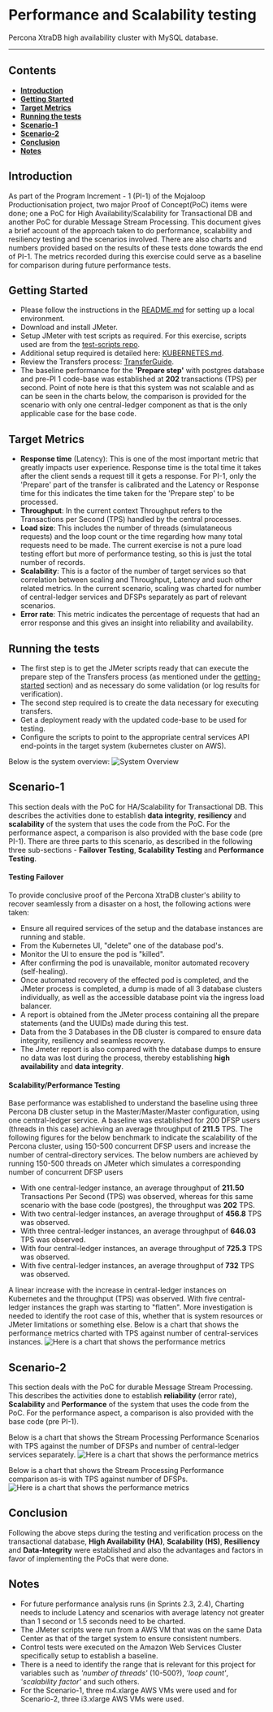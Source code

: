 # Performance and Scalability testing
Percona XtraDB high availability cluster with MySQL database.
***

## Contents

* [**Introduction**](#introduction)
* [**Getting Started**](#getting-started)
* [**Target Metrics**](#target-metrics)
* [**Running the tests**](#running-the-tests)
* [**Scenario-1**](#scenario-1)
* [**Scenario-2**](#scenario-2)
* [**Conclusion**](#conclusion)
* [**Notes**](#notes)

## Introduction
As part of the Program Increment - 1 (PI-1) of the Mojaloop Productionisation project, two major Proof of Concept(PoC) items were done; one a PoC for High Availability/Scalability for Transactional DB and another PoC for durable Message Stream Processing. This document gives a brief account of the approach taken to do performance, scalability and resiliency testing and the scenarios involved. There are also charts and numbers provided based on the results of these tests done towards the end of PI-1. The metrics recorded during this exercise could serve as a baseline for comparison during future performance tests.

## Getting Started
- Please follow the instructions in the [README.md](https://github.com/mojaloop/central-ledger/blob/master/README.md) for setting up a local environment.
- Download and install JMeter.
- Setup JMeter with test scripts as required. For this exercise, scripts used are from the [test-scripts repo](https://github.com/mojaloop/test-scripts).
- Additional setup required is detailed here: [KUBERNETES.md](https://github.com/mojaloop/central-ledger/blob/master/KUBERNETES.md).
- Review the Transfers process: [TransferGuide](https://github.com/mojaloop/central-ledger/blob/master/TransferGuide.md).
- The baseline performance for the **'Prepare step'** with postgres database and pre-PI 1 code-base was established at **202** transactions (TPS) per second. Point of note here is that this system was not scalable and as can be seen in the charts below, the comparison is provided for the scenario with only one central-ledger component as that is the only applicable case for the base code.

## Target Metrics
- **Response time** (Latency): This is one of the most important metric that greatly impacts user experience. Response time is the total time it takes after the client sends a request till it gets a response. For PI-1, only the 'Prepare' part of the transfer is calibrated and the Latency or Response time for this indicates the time taken for the 'Prepare step' to be processed.
- **Throughput**: In the current context Throughput refers to the Transactions per Second (TPS) handled by the central processes.
- **Load size**: This includes the number of threads (simulataneous requests) and the loop count or the time regarding how many total requests need to be made. The current exercise is not a pure load testing effort but more of performance testing, so this is just the total number of records.
- **Scalability**: This is a factor of the number of target services so that correlation between scaling and Throughput, Latency and such other related metrics. In the current scenario, scaling was charted for number of central-ledger services and DFSPs separately as part of relevant scenarios.
- **Error rate**: This metric indicates the percentage of requests that had an error response and this gives an insight into reliability and availability.

## Running the tests
- The first step is to get the JMeter scripts ready that can execute the prepare step of the Transfers process (as mentioned under the [getting-started](#getting-started) section) and as necessary do some validation (or log results for verification).
- The second step required is to create the data necessary for executing transfers.
- Get a deployment ready with the updated code-base to be used for testing.
- Configure the scripts to point to the appropriate central services API end-points in the target system (kubernetes cluster on AWS).

Below is the system overview:
![System Overview](/metrics-images/SystemOverview_PoC_HA_Scalability.jpg)

## Scenario-1
This section deals with the PoC for HA/Scalability for Transactional DB. This describes the activities done to establish **data integrity**, **resiliency** and **scalability** of the system that uses the code from the PoC. For the performance aspect, a comparison is also provided with the base code (pre PI-1). There are three parts to this scenario, as described in the following three sub-sections - **Failover Testing**, **Scalability Testing** and **Performance Testing**.

#### Testing Failover
To provide conclusive proof of the Percona XtraDB cluster's ability to recover seamlessly from a disaster on a host, the following actions were taken:
- Ensure all required services of the setup and the database instances are running and stable.
- From the Kubernetes UI, "delete" one of the database pod's.
- Monitor the UI to ensure the pod is "killed".
- After confirming the pod is unavailable, monitor automated recovery (self-healing).
- Once automated recovery of the effected pod is completed, and the JMeter process is completed, a dump is made of all 3 database clusters individually, as well as the accessible database point via the ingress load balancer.
- A report is obtained from the JMeter process containing all the prepare statements (and the UUIDs) made during this test.
- Data from the 3 Databases in the DB cluster is compared to ensure data integrity, resiliency and seamless recovery.
- The Jmeter report is also compared with the database dumps to ensure no data was lost during the process, thereby establishing **high availability** and **data integrity**.

#### Scalability/Performance Testing
Base performance was established to understand the baseline using three Percona DB cluster setup in the Master/Master/Master configuration, using one central-ledger service.
A baseline was established for 200 DFSP users (threads in this case) achieving an average throughput of **211.5** TPS. The following figures for the below benchmark to indicate the scalability of the Percona cluster, using 150-500 concurrent DFSP users and increase the number of central-directory services. The below numbers are achieved by running 150-500 threads on JMeter which simulates a corresponding number of concurrent DFSP users

- With one central-ledger instance, an average throughput of **211.50** Transactions Per Second (TPS) was observed, whereas for this same scenario with the base code (postgres), the throughput was **202** TPS.
- With two central-ledger instances, an average throughput of **456.8** TPS was observed.
- With three central-ledger instances, an average throughput of **646.03** TPS was observed.
- With four central-ledger instances, an average throughput of **725.3** TPS was observed.
- With five central-ledger instances, an average throughput of **732** TPS was observed.

A linear increase with the increase in central-ledger instances on Kubernetes and the throughput (TPS) was observed. With five central-ledger instances the graph was starting to "flatten". More investigation is needed to identify the root case of this, whether that is system resources or JMeter limitations or something else. Below is a chart that shows the performance metrics charted with TPS against number of central-services instances. 
![Here is a chart that shows the performance metrics](/metrics-images/PoC_DB_Performance_HA_Scalability.jpg)

## Scenario-2
This section deals with the PoC for durable Message Stream Processing. This describes the activities done to establish **reliability** (error rate), **Scalability** and **Performance** of the system that uses the code from the PoC. For the performance aspect, a comparison is also provided with the base code (pre PI-1).

Below is a chart that shows the Stream Processing Performance Scenarios with TPS against the number of DFSPs and number of central-ledger services separately. 
![Here is a chart that shows the performance metrics](/metrics-images/StreamProcessing–PerformanceScenarios.jpg)

Below is a chart that shows the Stream Processing Performance comparison as-is with TPS against number of DFSPs. 
![Here is a chart that shows the performance metrics](/metrics-images/StreamProcessing–PerformanceComparisonToAs-Is.jpg)

## Conclusion
Following the above steps during the testing and verification process on the transactional database, **High Availability (HA)**, **Scalability (HS)**, **Resiliency** and **Data-Integrity** were established and also the advantages and factors in favor of implementing the PoCs that were done.

## Notes
- For future performance analysis runs (in Sprints 2.3, 2.4), Charting needs to include Latency and scenarios with average latency not greater than 1 second or 1.5 seconds need to be charted.
- The JMeter scripts were run from a AWS VM that was on the same Data Center as that of the target system to ensure consistent numbers.
- Control tests were executed on the Amazon Web Services Cluster specifically setup to establish a baseline.
- There is a need to identify the range that is relevant for this project for variables such as *'number of threads'* (10-500?), *'loop count'*, *'scalability factor'* and such others.
- For the Scenario-1, three m4.xlarge AWS VMs were used and for Scenario-2, three i3.xlarge AWS VMs were used.
